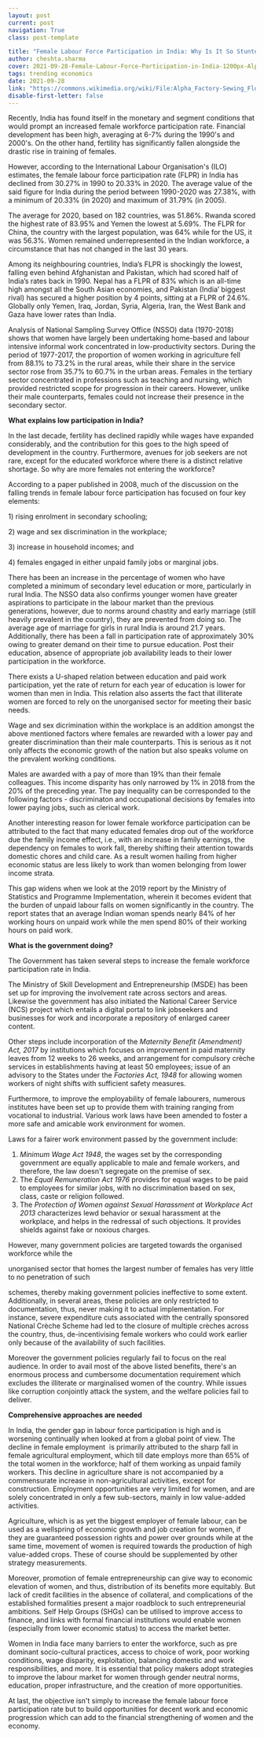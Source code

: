 ```yaml
---
layout: post
current: post
navigation: True
class: post-template

title: "Female Labour Force Participation in India: Why Is It So Stunted?"
author: cheshta.sharma
cover: 2021-09-28-Female-Labour-Force-Participation-in-India-1200px-Alpha-Factory-Sewing-Floor-80-90.jpg
tags: trending economics
date: 2021-09-28
link: "https://commons.wikimedia.org/wiki/File:Alpha_Factory-Sewing_Floor_80-90.jpg"
disable-first-letter: false
---
```

<p class="ql-align-justify">Recently, India has found itself in the monetary and segment conditions that would prompt an increased female workforce participation rate. Financial development has been high, averaging at 6-7% during the 1990's and 2000's. On the other hand, fertility has significantly fallen alongside the drastic rise in training of females.&nbsp;</p><p class="ql-align-justify">However, according to the International Labour Organisation's (ILO) estimates, the female labour force participation rate (FLPR) in India has declined from 30.27% in 1990 to 20.33% in 2020. The average value of the said figure for India during the period between 1990-2020 was 27.38%, with a minimum of 20.33% (in 2020) and maximum of 31.79% (in 2005).&nbsp;</p><p class="ql-align-justify">The average for 2020, based on 182 countries, was 51.86%. Rwanda scored the highest rate of 83.95% and Yemen the lowest at 5.69%. The FLPR for China, the country with the largest population, was 64% while for the US, it was 56.3%. Women remained underrepresented in the Indian workforce, a circumstance that has not changed in the last 30 years.&nbsp;</p><p class="ql-align-justify">Among its neighbouring countries, India’s FLPR is shockingly the lowest, falling even behind Afghanistan and Pakistan, which had scored half of India’s rates back in 1990. Nepal has a FLPR of 83% which is an all-time high amongst all the South Asian economies, and Pakistan (India’ biggest rival) has secured a higher position by 4 points, sitting at a FLPR of 24.6%. Globally only Yemen, Iraq, Jordan, Syria, Algeria, Iran, the West Bank and Gaza have lower rates than India.&nbsp;</p><p class="ql-align-justify">Analysis of National Sampling Survey Office (NSSO) data (1970-2018) shows that women have largely been undertaking home-based and labour intensive informal work concentrated in low-productivity sectors. During the period of 1977-2017, the proportion of women working in agriculture fell from 88.1% to 73.2% in the rural areas, while their share in the service sector rose from 35.7% to 60.7% in the urban areas. Females in the tertiary sector concentrated in professions such as teaching and nursing, which provided restricted scope for progression in their careers. However, unlike their male counterparts, females could not increase their presence in the secondary sector.&nbsp;</p><p class="ql-align-justify"><strong >What explains low participation in India?</strong></p><p class="ql-align-justify">In the last decade, fertility has declined rapidly while wages have expanded considerably, and the contribution for this goes to the high speed of development in the country. Furthermore, avenues for job seekers are not rare, except for the educated workforce where there is a distinct relative shortage. So why are more females not entering the workforce?</p><p class="ql-align-justify">According to a paper published in 2008, much of the discussion on the falling trends in female labour force participation has focused on four key elements:&nbsp;</p><p class="ql-align-justify">1) rising enrolment in secondary schooling;&nbsp;</p><p class="ql-align-justify">2) wage and sex discrimination in the workplace;&nbsp;</p><p class="ql-align-justify">3) increase in household incomes; and&nbsp;</p><p class="ql-align-justify">4) females engaged in either unpaid family jobs or marginal jobs.&nbsp;</p><p class="ql-align-justify">There has been an increase in the percentage of women who have completed a minimum of secondary level education or more, particularly in rural India. The NSSO data also confirms younger women have greater aspirations to participate in the labour market than the previous generations, however, due to norms around chastity and early marriage (still heavily prevalent in the country), they are prevented from doing so. The average age of marriage for girls in rural India is around 21.7 years. Additionally, there has been a fall in participation rate of approximately 30% owing to greater demand on their time to pursue education. Post their education, absence of appropriate job availability leads to their lower participation in the workforce.&nbsp;</p><p class="ql-align-justify">There exists a U-shaped relation between education and paid work participation, yet the rate of return for each year of education is lower for women than men in India. This relation also asserts the fact that illiterate women are forced to rely on the unorganised sector for meeting their basic needs.&nbsp;</p><p class="ql-align-justify">Wage and sex dicrimination within the workplace is an addition amongst the above mentioned factors where females are rewarded with a lower pay and greater discrimination than their male counterparts. This is serious as it not only affects the economic growth of the nation but also speaks volume on the prevalent working conditions.&nbsp;</p><p class="ql-align-justify">Males are awarded with a pay of more than 19% than their female colleagues. This income disparity has only narrowed by 1% in 2018 from the 20% of the preceding year. The pay inequality can be corresponded to the following factors - discriminaton and occupational decisions by females into lower paying jobs, such as clerical work.</p><p class="ql-align-justify">Another interesting reason for lower female workforce participation can be attributed to the fact that many educated females drop out of the workforce due the family income effect, i.e., with an increase in family earnings, the dependency on females to work fall, thereby shifting their attention towards domestic chores and child care. As a result women hailing from higher economic status are less likely to work than women belonging from lower income strata.&nbsp;</p><p class="ql-align-justify">This gap widens when we look at the 2019 report by the Ministry of Statistics and Programme Implementation, wherein it becomes evident that the burden of unpaid labour falls on women significantly in the country. The report states that an average Indian woman spends nearly 84% of her working hours on unpaid work while the men spend 80% of their working hours on paid work.&nbsp;</p><p class="ql-align-justify"><strong >What is the government doing?</strong></p><p class="ql-align-justify">The Government has taken several steps to increase the female workforce participation rate in India.&nbsp;</p><p class="ql-align-justify">The Ministry of Skill Development and Entrepreneurship (MSDE) has been set up for improving the involvement rate across sectors and areas. Likewise the government has also initiated the National Career Service (NCS) project which entails a digital portal to link jobseekers and businesses for work and incorporate a repository of enlarged career content.&nbsp;</p><p class="ql-align-justify">Other steps include incorporation of the <em >Maternity Benefit (Amendment) Act, 2017 </em>by institutions which focuses on improvement in paid maternity leaves from 12 weeks to 26 weeks, and arrangement for compulsory crèche services in establishments having at least 50 employees; issue of an advisory to the States under the <em >Factories Act, 1948</em> for allowing women workers of night shifts with sufficient safety measures.&nbsp;</p><p class="ql-align-justify">Furthermore, to improve the employability of female labourers, numerous institutes have been set up to provide them with training ranging from vocational to industrial. Various work laws have been amended to foster a more safe and amicable work environment for women.&nbsp;</p><p class="ql-align-justify">Laws for a fairer work environment passed by the government include:&nbsp;</p><ol><li class="ql-align-justify"><em >Minimum Wage Act 1948</em>, the wages set by the corresponding government are equally applicable to male and female workers, and therefore, the law doesn't segregate on the premise of sex.&nbsp;</li><li class="ql-align-justify">The <em >Equal Remuneration Act 1976 </em>provides for equal wages to be paid to employees for similar jobs, with no discrimination based on sex, class, caste or religion followed.&nbsp;</li><li class="ql-align-justify">The <em >Protection of Women against Sexual Harassment at Workplace Act 2013</em> characterizes lewd behavior or sexual harassment at the workplace, and helps in the redressal of such objections. It provides shields against fake or noxious charges.</li></ol><p class="ql-align-justify">However, many government policies are targeted towards the organised workforce while the&nbsp;</p><p class="ql-align-justify">unorganised sector that homes the largest number of females has very little to no penetration of such</p><p class="ql-align-justify">schemes, thereby making government policies ineffective to some extent. Additionally, in several areas, these policies are only restricted to documentation, thus, never making it to actual implementation. For instance, severe expenditure cuts associated with the centrally sponsored National Crèche Scheme had led to the closure of multiple crèches across the country, thus, de-incentivising female workers who could work earlier only because of the availability of such facilities.&nbsp;</p><p class="ql-align-justify">Moreover the government policies regularly fail to focus on the real audience. In order to avail most of the above listed benefits, there's an enormous process and cumbersome documentation requirement which excludes the illiterate or marginalised women of the country. While issues like corruption conjointly attack the system, and the welfare policies fail to deliver.</p><p class="ql-align-justify"><strong >Comprehensive approaches are needed</strong></p><p class="ql-align-justify">In India, the gender gap in labour force participation is high and is worsening continually when looked at from a global point of view. The decline in female employment&nbsp; is primarily attributed to the sharp fall in female agricultural employment, which till date employs more than 65% of the total women in the workforce; half of them working as unpaid family workers. This decline in agriculture share is not accompanied by a commensurate increase in non-agricultural activities, except for construction. Employment opportunities are very limited for women, and are solely concentrated in only a few sub-sectors, mainly in low value-added activities.&nbsp;</p><p class="ql-align-justify">Agriculture, which is as yet the biggest employer of female labour, can be used as a wellspring of economic growth and job creation for women, if they are guaranteed possession rights and power over grounds while at the same time, movement of women is required towards the production of high value-added crops. These of course should be supplemented by other strategy measurements.&nbsp;</p><p class="ql-align-justify">Moreover, promotion of female entrepreneurship can give way to economic elevation of women, and thus, distribution of its benefits more equitably. But lack of credit facilities in the absence of collateral, and complications of the established formalities present a major roadblock to such entrepreneurial ambitions. Self Help Groups (SHGs) can be utilised to improve access to finance, and links with formal financial institutions would enable women (especially from lower economic status) to access the market better.&nbsp;</p><p class="ql-align-justify">Women in India face many barriers to enter the workforce, such as pre dominant socio-cultural practices, access to choice of work, poor working conditions, wage disparity, exploitation, balancing domestic and work responsibilities, and more. It is essential that policy makers adopt strategies to improve the labour market for women through gender neutral norms, education, proper infrastructure, and the creation of more opportunities.&nbsp;</p><p class="ql-align-justify">At last, the objective isn't simply to increase the female labour force participation rate but to build opportunities for decent work and economic progression which can add to the financial strengthening of women and the economy.</p>